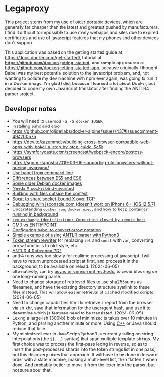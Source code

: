 # Legaproxy

This project stems from my use of older portable devices, which are generally
far cheaper than the latest and greatest pushed by manufacturers. I find it
difficult to impossible to use many webapps and sites due to expired
certificates and use of javascript features that my phones and other devices
don't support.

This application was based on the getting started guide at
<https://docs.docker.com/get-started/>, tutorial at
<https://github.com/docker/getting-started>, and sample app source at
<https://github.com/docker/getting-started-app>, because originally I
thought Babel was my best potential solution to the javascript problem,
and, not wanting to pollute my dev machine with npm ever again, was going
to run it in a Docker image. I'm glad I did, because I learned a lot about
Docker, but decided to code my own JavaScript translator after finding the
ANTLR4 parser project.

## Developer notes

* You will need to `usermod -a -G docker $USER`.
* [Installing sshd](https://www.cyberciti.biz/faq/how-to-install-openssh-server-on-alpine-linux-including-docker/) and [also](https://wiki.alpinelinux.org/wiki/Setting_up_a_SSH_server)
* <https://github.com/gliderlabs/docker-alpine/issues/437#issuecomment-494200575>
* <https://dev.to/kazemmdev/building-cross-browser-compatible-web-apps-with-babel-a-step-by-step-guide-5c5h>
* <https://symfonycasts.com/screencast/webpack-encore/postcss-browsers>
* <https://sgom.es/posts/2019-03-06-supporting-old-browsers-without-hurting-everyone/>
* [Use babel from command line](https://babeljs.io/docs/babel-cli)
* [Differences between ES5 and ES6](https://medium.com/sliit-foss/es5-vs-es6-in-javascript-cb10f5fd600c)
* [Some older Debian docker images](https://github.com/madworx/docker-debian-archive)
* [Needs X socket bind-mounted](https://unix.stackexchange.com/a/317533/2769)
* [Building with files outside the context](https://www.baeldung.com/ops/docker-include-files-outside-build-context)
* [Socat to share socket-bound X over TCP](https://askubuntu.com/a/41788/135108)
* [Debugging with jsconsole.com (doesn't work on iPhone 6+, iOS 12.5.7)](https://www.codeblocq.com/2016/03/Remote-JavaScript-debugging-with-jsconsole/)
* [Understanding `docker run`, `docker exec`, and how to keep container running in background](https://linuxhandbook.com/run-docker-container/)
* [`kex_exchange_identification: Connection closed by remote host`](https://github.com/gliderlabs/docker-alpine/issues/437)
* [CMD vs ENTRYPOINT](https://www.cloudbees.com/blog/understanding-dockers-cmd-and-entrypoint-instructions)
* [Configuring babel to convert arrow notation](https://stackoverflow.com/questions/52821427/javascript-babel-preset-env-not-transpiling-arrow-functions-for-ie11)
* [Simple example of using ANTLR parser with Python3](https://github.com/bentrevett/python-antlr-example)
* [Token stream rewriter](https://www.antlr.org/api/Java/org/antlr/v4/runtime/TokenStreamRewriter.html) for replacing `let` and `const` with `var`, converting arrow functions to old-style, etc.
* [ANTLR 4 Reference PDF](https://dl.icdst.org/pdfs/files3/a91ace57a8c4c8cdd9f1663e1051bf93.pdf)
* antlr4 runs way too slowly for realtime processing of javascript. I will
  have to return unprocessed script at first, and process it in the background,
  to be available on reload. (2024-06-05)
* alternatively, can try [async or concurrent methods](https://docs.mitmproxy.org/stable/addons-examples/#nonblocking), to avoid blocking on one long-running parse.
* Need to change storage of retrieved files to use sha256sums as filenames,
  and have the existing directory structure symlink to these files instead.
  This will allow easier retrieval of cached modified scripts. (2024-06-05)
* Need to change capabilities.html to retrieve a report from the browser via
  an xhr, save that information for the useragent hash, and use it to determine
  which js features need to be translated. (2024-06-05)
* Lexing a large-ish (300kb) blob of minimized js takes over 10 minutes in
  Python, and parsing another minute or more. Using
  [C++](https://www.codeproject.com/Articles/5308882/ANTLR-Parsing-and-Cplusplus-Part-1-Introduction)
  or Java should reduce that time.
* My minimized lexer in JavaScript/Python3 is currently failing on string
  interpolations (the `${...}` syntax) that span multiple template strings.
  My first choice was to process the first-pass lexing in reverse, so as to
  insert the post-processed shards into the token strings list in one pass,
  but this discovery nixes that approach. It will have to be done in forward
  order with a state machine, making a multi-level list, then flatten it when
  done. And probably better to move it from the lexer into the parser, but
  not sure about that.
